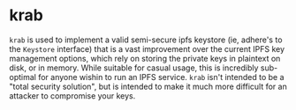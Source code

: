 # krab

`krab` is used to implement a valid semi-secure ipfs keystore (ie, adhere's to the `Keystore` interface) that is a vast improvement over the current IPFS key management options, which rely on storing the private keys in plaintext on disk, or in memory. While suitable for casual usage, this is incredibly sub-optimal for anyone wishin to run an IPFS service. `krab` isn't intended to be a "total security solution", but is intended to make it much more difficult for an attacker to compromise your keys.
